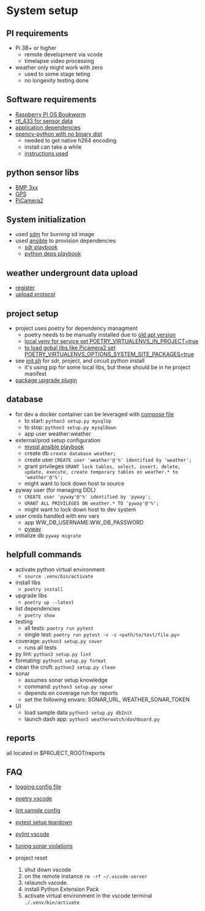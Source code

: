 # System setup

## PI requirements 
- Pi 3B+ or higher
    - remote development via vcode
    - timelapse video processing
- weather only might work with zero
    - used to some stage teting
    - no longevity testing done

## Software requirements
- [Raspberry PI OS Bookworm](https://www.raspberrypi.com/software/operating-systems/)
- [rtl_433 for sensor data ](https://github.com/merbanan/rtl_433)
- [application dependencies](/pyproject.toml?raw=true)
- [opencv-python with no binary dist](https://rockyshikoku.medium.com/use-h264-codec-with-cv2-videowriter-e00145ded181)
    - needed to get native h264 encoding
    - install can take a while
    - [instructions used](https://python-poetry.org/blog/announcing-poetry-1.2.0/#opting-out-of-binary-distributions)

## python sensor libs
- [BMP 3xx](https://github.com/adafruit/Adafruit_CircuitPython_BMP3XX)
- [GPS](https://github.com/adafruit/Adafruit_CircuitPython_GPS)
- [PiCamera2](https://datasheets.raspberrypi.com/camera/picamera2-manual.pdf)

## System initialization
- used [sdm](https://github.com/gitbls/sdm) for burning sd image
- used [ansible](https://docs.ansible.com/) to provision dependencies
    - [sdr playbook](https://raw.githubusercontent.com/tim-oe/piImage/refs/heads/main/src/ansible/weather/nesdr.yml)
    - [python deps playbook](https://raw.githubusercontent.com/tim-oe/piImage/refs/heads/main/src/ansible/weather/python.yml)

## weather undergrount data upload
- [register](https://www.wunderground.com/signup)
- [upload protocol](https://support.weather.com/s/article/PWS-Upload-Protocol?language=en_US)

## project setup
- project uses poetry for dependency managment
    - poetry needs to be manually installed due to [old apt version](https://github.com/pypa/pipx/issues/1481)
    - [local venv for service set POETRY_VIRTUALENVS_IN_PROJECT=true](https://python-poetry.org/docs/configuration/#virtualenvsin-project)
    - [to load gobal libs like Picamera2 set POETRY_VIRTUALENVS_OPTIONS_SYSTEM_SITE_PACKAGES=true](https://python-poetry.org/docs/configuration/#virtualenvsoptionssystem-site-packages)
- see [init.sh](/init.sh?raw=true) for sdr, project, and circuit python install
    - it's using pip for some local libs, but these should be in he project manifest
- [package upgrade plugin](https://github.com/MousaZeidBaker/poetry-plugin-up)

## database
- for dev a docker container can be leveraged with [compose file](/mariadb-docker-compose.yml?raw=true)
    - to start: ```python3 setup.py mysqlUp``` 
    - to stop:  ```python3 setup.py mysqlDown```
    - app user weather:weather     
- external/prod setup configuration
    - [mysql ansible playbook](https://raw.githubusercontent.com/tim-oe/piImage/refs/heads/main/src/ansible/apps/mysql.yml)
    - create db ```create database weather;``` 
    - create user ```CREATE user 'weather'@'%' identified by 'weather';``` 
    - grant privileges ```GRANT lock tables, select, insert, delete, update, execute, create temporary tables on weather.* to 'weather'@'%';```
    - might want to lock down host to source
- pyway user (for managing DDL)
    - ```CREATE user 'pyway'@'%' identified by 'pyway';``` 
    - ```GRANT ALL PRIVILEGES ON weather.* TO 'pyway'@'%';```
    - might want to lock down host to dev system
- user creds handled with env vars 
    - app WW_DB_USERNAME:WW_DB_PASSWORD
    - [pyway](https://github.com/jasondcamp/pyway?tab=readme-ov-file#configuration)
- initialize db ```pyway migrate``` 

## helpfull commands
- activate python virtual environment
    - ```source .venv/bin/activate```
- install libs
    - ```poetry install```
- upgrade libs
    - ```poetry up --latest```
- list dependencies
    - ```poetry show```
- testing
    - all tests:   ```poetry run pytest```
    - single test: ```poetry run pytest -v -s <path/to/test/file.py>```
- coverage: ```python3 setup.py cover```
    - runs all tests 
- py lint: ```python3 setup.py lint```
- formating: ```python3 setup.py format```
- clean the cruft: ```python3 setup.py clean```
- sonar
    - assumes sonar setup knowledge
    - command: ```python3 setup.py sonar```
    - depends on coverage run for reports
    - set the following envars: SONAR_URL, WEATHER_SONAR_TOKEN 
- UI
    - load sample data ```python3 setup.py dbInit```
    - launch dash app: ```python3 weatherwatch/dashboard.py```

## reports
all located in $PROJECT_ROOT/reports

## FAQ
- [logging config file](https://gist.github.com/panamantis/5797dda98b1fa6fab2f739a7aacc5e9d)
- [poetry vscode](https://www.markhneedham.com/blog/2023/07/24/vscode-poetry-python-interpreter/)
- [lint sample config](https://github.com/atlassian-api/atlassian-python-api/blob/master/pyproject.toml)
- [pytest setup teardown](https://stackoverflow.com/questions/26405380/how-do-i-correctly-setup-and-teardown-for-my-pytest-class-with-tests)
- [pylint vscode](https://marketplace.visualstudio.com/items?itemName=ms-python.pylint)
- [tuning sonar violations](https://www.baeldung.com/sonar-exclude-violations)

- project reset
    1. shut down vscode
    2. on the remote instance `rm -rf ~/.vscode-server`
    3. relaunch vscode.
    4. install Python Extension Pack
    5. activate virtual environment in the vscode terminal `./.venv/bin/activate`